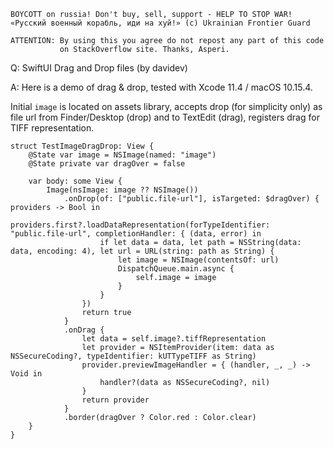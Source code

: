 ```
BOYCOTT on russia! Don't buy, sell, support - HELP TO STOP WAR!
«Русский военный корабль, иди на хуй!» (c) Ukrainian Frontier Guard

ATTENTION: By using this you agree do not repost any part of this code
           on StackOverflow site. Thanks, Asperi.
```

Q: SwiftUI Drag and Drop files (by davidev)

A: Here is a demo of drag & drop, tested with Xcode 11.4 / macOS 10.15.4. 

Initial `image` is located on assets library, accepts drop (for simplicity only) as file url from Finder/Desktop (drop) and to TextEdit (drag), registers drag for TIFF representation.

    struct TestImageDragDrop: View {
        @State var image = NSImage(named: "image")
        @State private var dragOver = false

        var body: some View {
            Image(nsImage: image ?? NSImage())
                .onDrop(of: ["public.file-url"], isTargeted: $dragOver) { providers -> Bool in
                    providers.first?.loadDataRepresentation(forTypeIdentifier: "public.file-url", completionHandler: { (data, error) in
                        if let data = data, let path = NSString(data: data, encoding: 4), let url = URL(string: path as String) {
                            let image = NSImage(contentsOf: url)
                            DispatchQueue.main.async {
                                self.image = image
                            }
                        }
                    })
                    return true
                }
                .onDrag {
                    let data = self.image?.tiffRepresentation
                    let provider = NSItemProvider(item: data as NSSecureCoding?, typeIdentifier: kUTTypeTIFF as String)
                    provider.previewImageHandler = { (handler, _, _) -> Void in
                        handler?(data as NSSecureCoding?, nil)
                    }
                    return provider
                }
                .border(dragOver ? Color.red : Color.clear)
        }
    }

